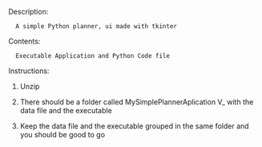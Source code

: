 Description:

      A simple Python planner, ui made with tkinter

Contents: 

      Executable Application and Python Code file


Instructions:

1. Unzip 

2. There should be a folder called MySimplePlannerAplication V_ with the data file and the executable

3. Keep the data file and the executable grouped in the same folder and you should be good to go
